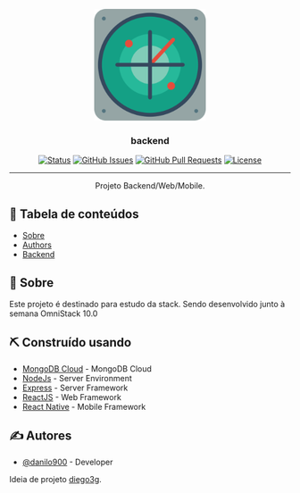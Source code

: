 <p align="center">
  <a href="" rel="noopener">
 <img width=200px height=200px src="icon.png" alt="DevRadar"></a>
</p>

<h3 align="center">backend</h3>

<div align="center">

[![Status](https://img.shields.io/badge/status-active-success.svg)]()
[![GitHub Issues](https://img.shields.io/github/issues/danilo900/devradar.svg)](https://github.com/danilo900/devradar/issues)
[![GitHub Pull Requests](https://img.shields.io/github/issues-pr/danilo900/devradar.svg)](https://github.com/danilo900/devradar/pulls)
[![License](https://img.shields.io/badge/license-MIT-blue.svg)](/LICENSE)

</div>

---

<p align="center"> Projeto Backend/Web/Mobile.
    <br> 
</p>

## 📝 Tabela de conteúdos

- [Sobre](#about)
- [Authors](#authors)
- [Backend](tree/master/backend)

## 🧐 Sobre <a name = "about"></a>

Este projeto é destinado para estudo da stack.
Sendo desenvolvido junto à semana OmniStack 10.0

## ⛏️ Construído usando <a name = "built_using"></a>

- [MongoDB Cloud](https://www.mongodb.com/cloud) - MongoDB Cloud
- [NodeJs](https://nodejs.org/en/) - Server Environment
- [Express](https://expressjs.com/) - Server Framework
- [ReactJS](https://reactjs.org/) - Web Framework
- [React Native](https://facebook.github.io/react-native/) - Mobile Framework

## ✍️ Autores <a name = "authors"></a>

- [@danilo900](https://github.com/danilo900) - Developer

Ideia de projeto [diego3g](https://github.com/diego3g).
